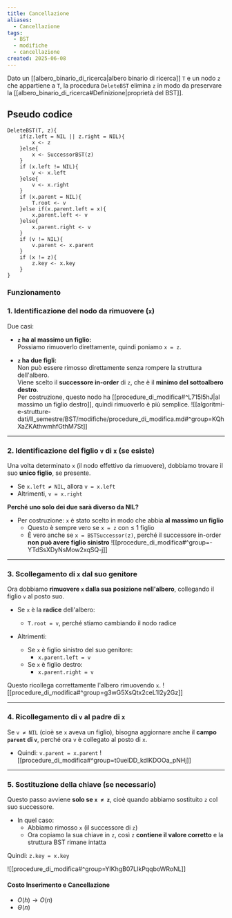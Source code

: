 ```yaml
---
title: Cancellazione
aliases:
  - Cancellazione
tags:
  - BST
  - modifiche
  - cancellazione
created: 2025-06-08
---
```

Dato un [[albero_binario_di_ricerca|albero binario di ricerca]] `T` e un nodo `z` che appartiene a `T`, la procedura `DeleteBST` elimina `z` in modo da preservare la [[albero_binario_di_ricerca#Definizione|proprietà del BST]].

## Pseudo codice

```
DeleteBST(T, z){
	if(z.left = NIL || z.right = NIL){
		x <- z
	}else{
		x <- SuccessorBST(z)
	}
	if (x.left != NIL){
		v <- x.left
	}else{
		v <- x.right
	}
	if (x.parent = NIL){
		T.root <- v
	}else if(x.parent.left = x){
		x.parent.left <- v
	}else{
		x.parent.right <- v
	}
	if (v != NIL){
		v.parent <- x.parent
	}
	if (x != z){
		z.key <- x.key
	}
}
```

### Funzionamento
### 1. Identificazione del nodo da rimuovere (`x`)

Due casi:

- **`z` ha al massimo un figlio:**  
    Possiamo rimuoverlo direttamente, quindi poniamo `x = z`.
    
- **`z` ha due figli:**  
    Non può essere rimosso direttamente senza rompere la struttura dell'albero.  
    Viene scelto il **successore in-order** di `z`, che è il **minimo del sottoalbero destro**.  
    Per costruzione, questo nodo ha [[procedure_di_modifica#^L715l5hJ|al massimo un figlio destro]], quindi rimuoverlo è più semplice.
![[algoritmi-e-strutture-dati/II_semestre/BST/modifiche/procedure_di_modifica.md#^group=KQhXaZKAthwmhfGthM7St]]
---

### 2. Identificazione del figlio `v` di `x` (se esiste)

Una volta determinato `x` (il nodo effettivo da rimuovere), dobbiamo trovare il suo **unico figlio**, se presente.

- Se `x.left ≠ NIL`, allora `v = x.left`
- Altrimenti, `v = x.right`

**Perché uno solo dei due sarà diverso da NIL?**
- Per costruzione: `x` è stato scelto in modo che abbia **al massimo un figlio**
  - Questo è sempre vero se `x = z` con ≤ 1 figlio
  - È vero anche se `x = BSTSuccessor(z)`, perché il successore in-order **non può avere figlio sinistro**
![[procedure_di_modifica#^group=-YTdSsXDyNsMow2xqSQ-j]]

---

### 3. Scollegamento di `x` dal suo genitore

Ora dobbiamo **rimuovere `x` dalla sua posizione nell'albero**, collegando il figlio `v` al posto suo.

- Se `x` è la **radice** dell'albero:
  - `T.root = v`, perché stiamo cambiando il nodo radice

- Altrimenti:
  - Se `x` è figlio sinistro del suo genitore:
    - `x.parent.left = v`
  - Se `x` è figlio destro:
    - `x.parent.right = v`

Questo ricollega correttamente l'albero rimuovendo `x`.
![[procedure_di_modifica#^group=g3wG5XsQtx2ceL1I2y2Gz]]

---

### 4. Ricollegamento di `v` al padre di `x`

Se `v ≠ NIL` (cioè se `x` aveva un figlio), bisogna aggiornare anche il **campo `parent` di `v`**, perché ora `v` è collegato al posto di `x`.

- Quindi: `v.parent = x.parent`
![[procedure_di_modifica#^group=t0uelDD_kdlKDOOa_pNHj]]
---

### 5. Sostituzione della chiave (se necessario)

Questo passo avviene **solo se `x ≠ z`**, cioè quando abbiamo sostituito `z` col suo successore.

- In quel caso:
  - Abbiamo rimosso `x` (il successore di `z`)
  - Ora copiamo la sua chiave in `z`, così `z` **contiene il valore corretto** e la struttura BST rimane intatta

Quindi: `z.key = x.key`

![[procedure_di_modifica#^group=YIKhgB07LIkPqqboWRoNL]]

#### Costo Inserimento e Cancellazione
+ $O(h)\rightarrow O(n)$
+ $\Theta(n)$

